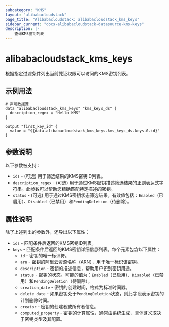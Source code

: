 ```yaml
---
subcategory: "KMS"
layout: "alibabacloudstack"
page_title: "Alibabacloudstack: alibabacloudstack_kms_keys"
sidebar_current: "docs-alibabacloudstack-datasource-kms-keys"
description: |-
    查询KMS密钥列表
---
```


# alibabacloudstack_kms_keys

根据指定过滤条件列出当前凭证权限可以访问的KMS密钥列表。

## 示例用法

```
# 声明数据源
data "alibabacloudstack_kms_keys" "kms_keys_ds" {
  description_regex = "Hello KMS"
}

output "first_key_id" {
  value = "${data.alibabacloudstack_kms_keys.kms_keys_ds.keys.0.id}"
}
```

## 参数说明

以下参数被支持：

* `ids` - (可选) 用于筛选结果的KMS密钥ID列表。
* `description_regex` - (可选) 用于通过KMS密钥描述筛选结果的正则表达式字符串。此参数可以帮助您精确匹配特定描述的密钥。
* `status` - (可选) 用于通过KMS密钥状态筛选结果。有效值包括：`Enabled`（已启用）、`Disabled`（已禁用）和`PendingDeletion`（待删除）。

## 属性说明

除了上述列出的参数外，还导出以下属性：

* `ids` - 匹配条件后返回的KMS密钥ID列表。
* `keys` - 匹配条件后返回的KMS密钥详细信息列表。每个元素包含以下属性：
  * `id` - 密钥的唯一标识符。
  * `arn` - 密钥的阿里云资源名称（ARN），用于唯一标识该密钥。
  * `description` - 密钥的描述信息，帮助用户识别密钥用途。
  * `status` - 密钥的状态。可能的值为：`Enabled`（已启用）、`Disabled`（已禁用）和`PendingDeletion`（待删除）。
  * `creation_date` - 密钥的创建时间，格式为标准时间戳。
  * `delete_date` - 如果密钥处于`PendingDeletion`状态，则此字段表示密钥的计划删除时间。
  * `creator` - 密钥的创建者或所有者信息。
  * `computed_property` - 密钥的计算属性，通常由系统生成，具体含义取决于密钥类型及其配置。